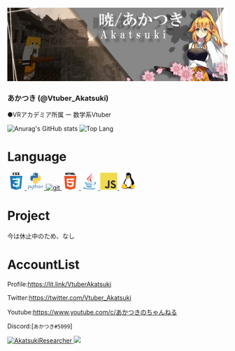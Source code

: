 <p class="profile-img" align="center">
 <img src="akatsuki_header.jpg" width=800>
</p>

### あかつき (@Vtuber_Akatsuki)

●VRアカデミア所属 ー 数学系Vtuber


![Anurag's GitHub stats](https://github-readme-stats.vercel.app/api?username=AkatsukiResearcher&bg_color=30,e96443,904e95&title_color=fff&text_color=fff)
![Top Lang](https://github-readme-stats.vercel.app/api/top-langs/?username=AkatsukiResearcher&layout=compact&langs_count=10)

# Language
<p align="left"> <a href="https://www.w3schools.com/css/" target="_blank" rel="noreferrer"> <img src="https://raw.githubusercontent.com/devicons/devicon/master/icons/css3/css3-original-wordmark.svg" alt="css3" width="40" height="40"/> </a> <a href="https://www.python.org/" target="_blank" rel="noreferrer"> <img src="https://raw.githubusercontent.com/devicons/devicon/master/icons/python/python-original-wordmark.svg" alt="css3" width="40" height="40"/> <a href="https://git-scm.com/" target="_blank" rel="noreferrer"> <img src="https://www.vectorlogo.zone/logos/git-scm/git-scm-icon.svg" alt="git" width="40" height="40"/> </a> <a href="https://www.w3.org/html/" target="_blank" rel="noreferrer"> <img src="https://raw.githubusercontent.com/devicons/devicon/master/icons/html5/html5-original-wordmark.svg" alt="html5" width="40" height="40"/> </a> <a href="https://www.java.com" target="_blank" rel="noreferrer"> <img src="https://raw.githubusercontent.com/devicons/devicon/master/icons/java/java-original.svg" alt="java" width="40" height="40"/> </a> <a href="https://developer.mozilla.org/en-US/docs/Web/JavaScript" target="_blank" rel="noreferrer"> <img src="https://raw.githubusercontent.com/devicons/devicon/master/icons/javascript/javascript-original.svg" alt="javascript" width="40" height="40"/> </a> <a href="https://www.linux.org/" target="_blank" rel="noreferrer"> <img src="https://raw.githubusercontent.com/devicons/devicon/master/icons/linux/linux-original.svg" alt="linux" width="40" height="40"/> </a> </p>

# Project

今は休止中のため、なし


# AccountList
Profile:<https://lit.link/VtuberAkatsuki>

Twitter:<https://twitter.com/Vtuber_Akatsuki>

Youtube:<https://www.youtube.com/c/あかつきのちゃんねる>

Discord:[`あかつき#5099`]

<p align="left">
  <a href="https://github.com/AkatsukiResearcher/AkatsukiResearcher/">
    <img src="https://komarev.com/ghpvc/?username=AkatsukiResearcher" alt="AkatsukiResearcher" />
  </a>
  <a href="http://twitter.com/Vtuber_Akatsuki">
    <img height="20" src="https://img.shields.io/twitter/follow/Vtuber_Akatsuki?label=Twitter&logo=twitter&style=flat" />
  </a>
</p>



